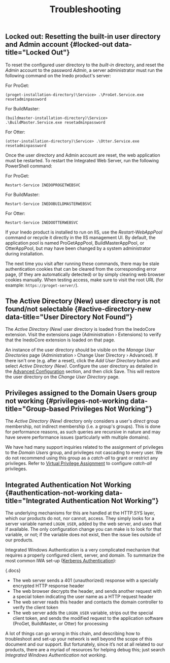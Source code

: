 ﻿---
title: Troubleshooting
sequence: 40
keywords: ldap,active-directory
show-headings-in-nav: true
---

## Locked out: Resetting the built-in user directory and Admin account {#locked-out data-title="Locked Out"}

To reset the configured user directory to the *built-in* directory, and reset the *Admin* account to the password *Admin*, a server administrator must run the following command on the Inedo product's server:

For ProGet:

```
(proget-installation-directory)\Service> .\ProGet.Service.exe resetadminpassword
```

For BuildMaster:

```
(buildmaster-installation-directory)\Service> .\BuildMaster.Service.exe resetadminpassword
```

For Otter:

```
(otter-installation-directory)\Service> .\Otter.Service.exe resetadminpassword
```

Once the user directory and Admin account are reset, the web application must be restarted. To restart the Integrated Web Server, run the following PowerShell command:

For ProGet:

```
Restart-Service INEDOPROGETWEBSVC
```

For BuildMaster:

```
Restart-Service INEDOBUILDMASTERWEBSVC
```

For Otter:

```
Restart-Service INEDOOTTERWEBSVC
```

If your Inedo product is installed to run on IIS, use the *Restart-WebAppPool* command or recycle it directly in the IIS management UI. By default, the application pool is named ProGetAppPool, BuildMasterAppPool, or OtterAppPool, but may have been changed by a system administrator during installation.

The next time you visit after running these commands, there may be stale authentication cookies that can be cleared from the corresponding error page, (if they are automatically detected) or by simply clearing web browser cookies manually. When testing access, make sure to visit the root URL (for example: `https://proget-server/`).

## The Active Directory (New) user directory is not found/not selectable {#active-directory-new data-title="User Directory Not Found"}

The *Active Directory (New)* user directory is loaded from the InedoCore extension. Visit the extensions page (Administration &rsaquo; Extensions) to verify that the InedoCore extension is loaded on that page.

An instance of the user directory should be visible on the *Manage User Directories* page (Administration &rsaquo; Change User Directory &rsaquo; Advanced). If there isn't one (e.g. after a reset), click the *Add User Directory* button and select *Active Directory (New)*. Configure the user directory as detailed in the [Advanced Configuration](/support/documentation/various/ldap/advanced) section, and then click Save. This will restore the user directory on the *Change User Directory* page.

## Privileges assigned to the Domain Users group not working {#privileges-not-working data-title="Group-based Privileges Not Working"}

The *Active Directory (New)* directory only considers a user's *direct* group membership, not indirect membership (i.e. a group's groups). This is done for performance reasons, as such queries are recursive in nature and may have severe performance issues (particularly with multiple domains).

We have had many support inquiries related to the assignment of privileges to the *Domain Users* group, and privileges not cascading to every user. We do not recommend using this group as a *catch-all* to grant or restrict any privileges. Refer to [Virtual Privilege Assignment](ldap-active-directory#virtual-privilege-assignment) to configure *catch-all* privileges.

## Integrated Authentication Not Working {#authentication-not-working data-title="Integrated Authentication Not Working"}

The underlying mechanisms for this are handled at the HTTP.SYS layer, which our products do not, nor cannot, access. They simply looks for a server variable named `LOGON_USER`, added by the web server, and uses that if available. The only configuration change you can make is to look for that variable, or not; if the variable does not exist, then the issue lies outside of our products.

Integrated Windows Authentication is a very complicated mechanism that requires a properly configured client, server, and domain. To summarize the most common IWA set-up ([Kerberos Authentication](https://technet.microsoft.com/en-us/library/cc772815(v=ws.10).aspx)):

{.docs}
- The web server sends a 401 (unauthorized) response with a specially encrypted HTTP response header
- The web browser decrypts the header, and sends another request with a special token indicating the user name as a HTTP request header
- The web server reads this header and contacts the domain controller to verify the client token
- The web server adds the `LOGON_USER` variable, strips out the special client token, and sends the modified request to the application software (ProGet, BuildMaster, or Otter) for processing

A lot of things can go wrong in this chain, and describing how to troubleshoot and set-up your network is well beyond the scope of this document and our support. But fortunately, since it’s not at all related to our products, there are a myriad of resources for helping debug this; just search *Integrated Windows Authentication not working*.
